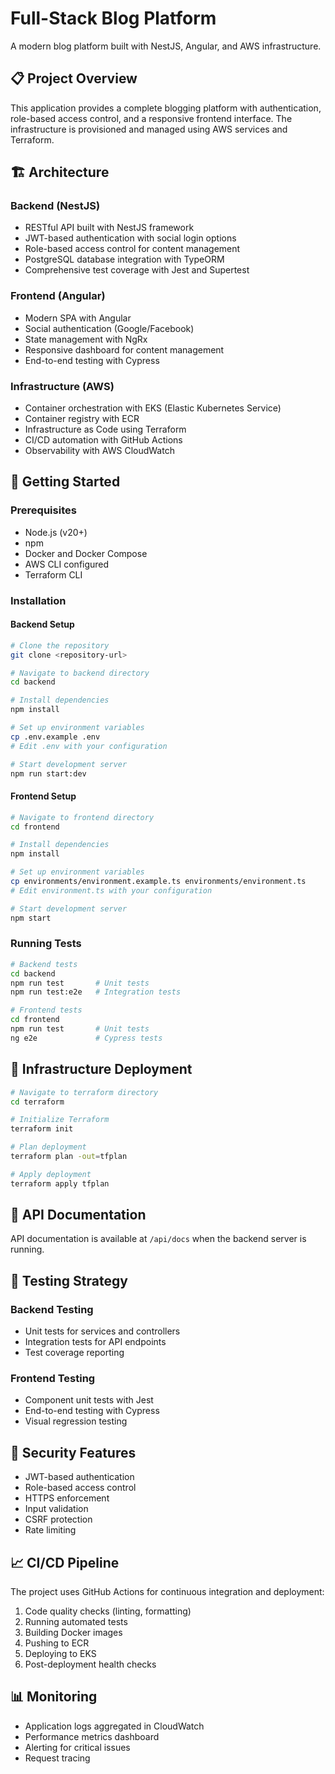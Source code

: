 # Full-Stack Blog Platform

A modern blog platform built with NestJS, Angular, and AWS infrastructure.

## 📋 Project Overview

This application provides a complete blogging platform with authentication, role-based access control, and a responsive frontend interface. The infrastructure is provisioned and managed using AWS services and Terraform.

## 🏗️ Architecture

### Backend (NestJS)
- RESTful API built with NestJS framework
- JWT-based authentication with social login options
- Role-based access control for content management
- PostgreSQL database integration with TypeORM
- Comprehensive test coverage with Jest and Supertest

### Frontend (Angular)
- Modern SPA with Angular
- Social authentication (Google/Facebook)
- State management with NgRx
- Responsive dashboard for content management
- End-to-end testing with Cypress

### Infrastructure (AWS)
- Container orchestration with EKS (Elastic Kubernetes Service)
- Container registry with ECR
- Infrastructure as Code using Terraform
- CI/CD automation with GitHub Actions
- Observability with AWS CloudWatch

## 🚀 Getting Started

### Prerequisites
- Node.js (v20+)
- npm
- Docker and Docker Compose
- AWS CLI configured
- Terraform CLI

### Installation

#### Backend Setup
```bash
# Clone the repository
git clone <repository-url>

# Navigate to backend directory
cd backend

# Install dependencies
npm install

# Set up environment variables
cp .env.example .env
# Edit .env with your configuration

# Start development server
npm run start:dev
```

#### Frontend Setup
```bash
# Navigate to frontend directory
cd frontend

# Install dependencies
npm install

# Set up environment variables
cp environments/environment.example.ts environments/environment.ts
# Edit environment.ts with your configuration

# Start development server
npm start
```

### Running Tests
```bash
# Backend tests
cd backend
npm run test       # Unit tests
npm run test:e2e   # Integration tests

# Frontend tests
cd frontend
npm run test       # Unit tests
ng e2e             # Cypress tests
```

## 🔧 Infrastructure Deployment

```bash
# Navigate to terraform directory
cd terraform

# Initialize Terraform
terraform init

# Plan deployment
terraform plan -out=tfplan

# Apply deployment
terraform apply tfplan
```

## 📝 API Documentation

API documentation is available at `/api/docs` when the backend server is running.

## 🧪 Testing Strategy

### Backend Testing
- Unit tests for services and controllers
- Integration tests for API endpoints
- Test coverage reporting

### Frontend Testing
- Component unit tests with Jest
- End-to-end testing with Cypress
- Visual regression testing

## 🔐 Security Features

- JWT-based authentication
- Role-based access control
- HTTPS enforcement
- Input validation
- CSRF protection
- Rate limiting

## 📈 CI/CD Pipeline

The project uses GitHub Actions for continuous integration and deployment:

1. Code quality checks (linting, formatting)
2. Running automated tests
3. Building Docker images
4. Pushing to ECR
5. Deploying to EKS
6. Post-deployment health checks

## 📊 Monitoring

- Application logs aggregated in CloudWatch
- Performance metrics dashboard
- Alerting for critical issues
- Request tracing
